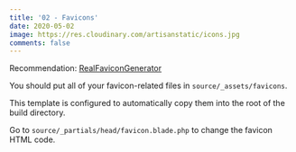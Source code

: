```yaml
---
title: '02 - Favicons'
date: 2020-05-02
image: https://res.cloudinary.com/artisanstatic/icons.jpg
comments: false
---
```

Recommendation: [RealFaviconGenerator](https://realfavicongenerator.net)

You should put all of your favicon-related files in `source/_assets/favicons`.

This template is configured to automatically copy them into the root of the build directory.

Go to `source/_partials/head/favicon.blade.php` to change the favicon HTML code.
